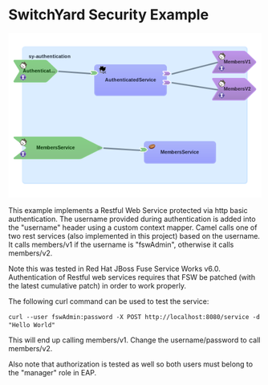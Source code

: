 # SwitchYard Security Example

![SwitchYard Composite Image](switchyard.png)

This example implements a Restful Web Service protected via http basic authentication. The username provided during authentication is added into the "username" header using a custom context mapper. Camel calls one of two rest services (also implemented in this project) based on the username.  It calls members/v1 if the username is "fswAdmin", otherwise it calls members/v2.

Note this was tested in Red Hat JBoss Fuse Service Works v6.0.  Authentication of Restful web services requires that FSW be patched (with the latest cumulative patch) in order to work properly.

The following curl command can be used to test the service:

    curl --user fswAdmin:password -X POST http://localhost:8080/service -d "Hello World"
    
This will end up calling members/v1.  Change the username/password to call members/v2.

Also note that authorization is tested as well so both users must belong to the "manager" role in EAP.
